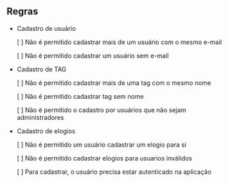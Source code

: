## Regras
- Cadastro de usuário

    [ ] Não é permitido cadastrar mais de um usuário com o mesmo e-mail

    [ ] Não é permitido cadastrar um usuário sem e-mail

- Cadastro de TAG

    [ ] Não é permitido cadastrar mais de uma tag com o mesmo nome

    [ ] Não é permitido cadastrar tag sem nome

    [ ] Não é permitido o cadastro por usuários que não sejam administradores

- Cadastro de elogios

    [ ] Não é permitido um usuário cadastrar um elogio para sí

    [ ] Não é permitido cadastrar elogios para usuarios inválidos

    [ ] Para cadastrar, o usuário precisa estar autenticado na aplicação